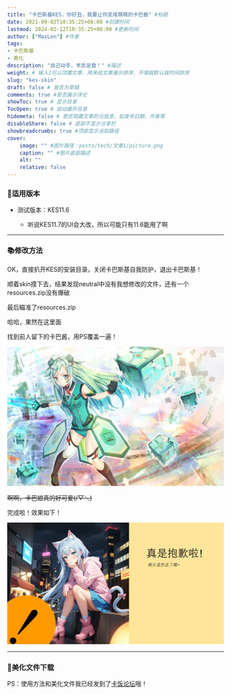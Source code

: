 ```yaml
---
title: "卡巴斯基KES，你好丑，我要让你变成萌萌的卡巴酱" #标题
date: 2021-09-02T10:35:25+08:00 #创建时间
lastmod: 2024-02-12T10:35:25+08:00 #更新时间
author: ["MaxLen"] #作者
tags: 
- 卡巴斯基
- 美化
description: "自己动手，丰衣足食！" #描述
weight: # 输入1可以顶置文章，用来给文章展示排序，不填就默认按时间排序
slug: "kes-skin"
draft: false # 是否为草稿
comments: true #是否展示评论
showToc: true # 显示目录
TocOpen: true # 自动展开目录
hidemeta: false # 是否隐藏文章的元信息，如发布日期、作者等
disableShare: false # 底部不显示分享栏
showbreadcrumbs: true #顶部显示当前路径
cover:
    image: "" #图片路径：posts/tech/文章1/picture.png
    caption: "" #图片底部描述
    alt: ""
    relative: false
---
```


### 🦄适用版本

- 测试版本：KES11.6
  
  - 听说KES11.7的UI会大改，所以可能只有11.6能用了啊

---

### 📚修改方法

OK，直接扒开KES的安装目录，关闭卡巴斯基自我防护，退出卡巴斯基！

顺着skin摸下去，结果发现neutral中没有我想修改的文件，还有一个resources.zip没有爆破

最后瞄准了resources.zip

哈哈，果然在这里面

找到前人留下的卡巴酱，用PS覆盖一遍！

![卡巴酱](https://github.com/maxlen727/picx-images-hosting/raw/master/Untitled-(1).23xo85s1mhs0.webp)

~~啊啊，卡巴娘真的好可爱(/▽＼)~~

完成啦！效果如下！

![Error](https://github.com/maxlen727/picx-images-hosting/raw/master/Untitled-(2).74d1q45ezik0.webp)

---

### 🚗美化文件下载

PS：使用方法和美化文件我已经发到了[卡饭论坛](https://bbs.kafan.cn/thread-2215424-1-1.html)哦！
